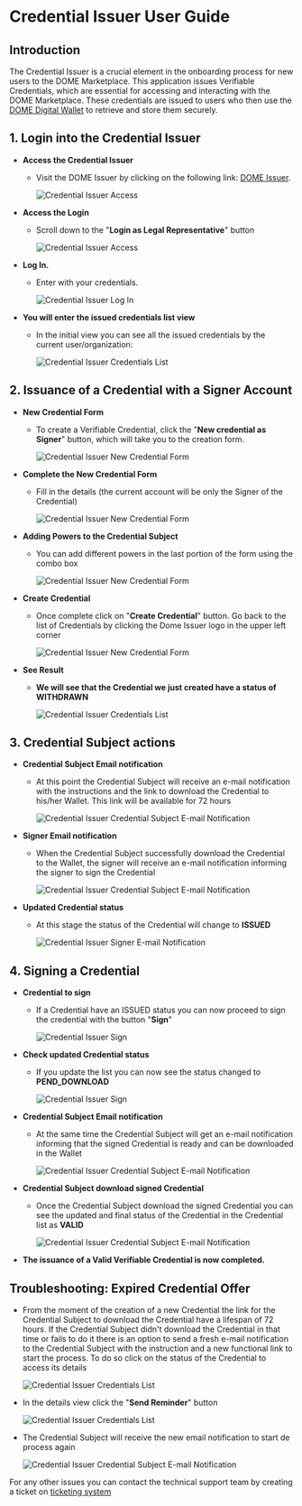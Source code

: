 # Credential Issuer User Guide

## Introduction
The Credential Issuer is a crucial element in the onboarding process for new users to the DOME Marketplace. This application issues Verifiable Credentials, which are essential for accessing and interacting with the DOME Marketplace. These credentials are issued to users who then use the  [DOME Digital Wallet](https://wallet.dome-marketplace-prd.org/) to retrieve and store them securely.

## 1. Login into the Credential Issuer

- **Access the Credential Issuer**
    - Visit the DOME Issuer by clicking on the following link: [DOME Issuer](https://issuer.dome-marketplace-prd.org).
      
      ![Credential Issuer Access](./assets/01.png)

- **Access the Login**
    - Scroll down to the "**Login as Legal Representative**" button
      
      ![Credential Issuer Access](./assets/02.png)

- **Log In.**
  - Enter with your credentials.
      
      ![Credential Issuer Log In](./assets/03.png)

- **You will enter the issued credentials list view**
    - In the initial view you can see all the issued credentials by the current user/organization:
      
      ![Credential Issuer Credentials List](./assets/04.png)

## 2. Issuance of a Credential with a Signer Account
- **New Credential Form**
    - To create a Verifiable Credential, click the "**New credential as Signer**" button, which will take you to the creation form.
      
      ![Credential Issuer New Credential Form](./assets/05.png)

- **Complete the New Credential Form**
    - Fill in the details (the current account will be only the Signer of the Credential)
      
      ![Credential Issuer New Credential Form](./assets/06.png)

- **Adding Powers to the Credential Subject**
    - You can add different powers in the last portion of the form using the combo box
      
      ![Credential Issuer New Credential Form](./assets/07.png)

- **Create Credential**
    - Once complete click on "**Create Credential**" button. Go back to the list of Credentials by clicking the Dome Issuer logo in the upper left corner
      
      ![Credential Issuer New Credential Form](./assets/08.png)

- **See Result**
  - **We will see that the Credential we just created have a status of **WITHDRAWN****

      ![Credential Issuer Credentials List](./assets/09.png)

## 3. Credential Subject actions
- **Credential Subject Email notification**
  - At this point the Credential Subject will receive an e-mail notification with the instructions and the link to download the Credential to his/her Wallet.
  This link will be available for 72 hours
      
      ![Credential Issuer Credential Subject E-mail Notification](./assets/10.png)
      
- **Signer Email notification**
  - When the Credential Subject successfully download the Credential to the Wallet, the signer will receive an e-mail notification informing the signer to sign the Credential
      
      ![Credential Issuer Credential Subject E-mail Notification](./assets/13.png)

- **Updated Credential status**
  - At this stage the status of the Credential will change to **ISSUED**
      
      ![Credential Issuer Signer E-mail Notification](./assets/14.png)

## 4. Signing a Credential
- **Credential to sign**
  - If a Credential have an ISSUED status you can now proceed to sign the credential with the button "**Sign**"
      
      ![Credential Issuer Sign](./assets/15.png)

- **Check updated Credential status**
  - If you update the list you can now see the status changed to **PEND_DOWNLOAD**
      
      ![Credential Issuer Sign](./assets/16.png)

- **Credential Subject Email notification**
  - At the same time the Credential Subject will get an e-mail notification informing that the signed Credential is ready and can be downloaded in the Wallet
      
      ![Credential Issuer Credential Subject E-mail Notification](./assets/17.png)

- **Credential Subject download signed Credential**
  - Once the Credential Subject download the signed Credential you can see the updated and final status of the Credential in the Credential list as **VALID**
      
      ![Credential Issuer Credential Subject E-mail Notification](./assets/18.png)

- **The issuance of a Valid Verifiable Credential is now completed.**


## Troubleshooting: Expired Credential Offer
- From the moment of the creation of a new Credential the link for the Credential Subject to download the Credential have a lifespan of 72 hours.
If the Credential Subject didn't download the Credential in that time or fails to do it there is an option to send a fresh e-mail notification to the Credential Subject with the instruction and a new functional link to start the process.
To do so click on the status of the Credential to access its details
      
    ![Credential Issuer Credentials List](./assets/11.png)

- In the details view click the "**Send Reminder**" button
      
    ![Credential Issuer Credentials List](./assets/12.png)

- The Credential Subject will receive the new email notification to start de process again
      
    ![Credential Issuer Credential Subject E-mail Notification](./assets/10.png)

For any other issues you can contact the technical support team by creating a ticket on [ticketing system](https://ticketing.dome-marketplace.org/)

